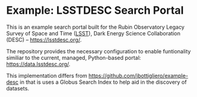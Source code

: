 # Example: LSSTDESC Search Portal

This is an example search portal built for the Rubin Observatory Legacy Survey of Space and Time ([LSST](https://www.lsst.org/)), Dark Energy Science Collaboration (DESC) – https://lsstdesc.org/.

The repository provides the necessary configuration to enable funtionality similiar to the current, managed, Python-based portal: https://data.lsstdesc.org/.


This implementation differs from https://github.com/jbottigliero/example-desc in that is uses a Globus Search Index to help aid in the discovery of datasets.

